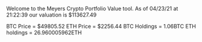 Welcome to the Meyers Crypto Portfolio Value tool. 
As of 04/23/21 at 21:22:39 our valuation is $113627.49 

BTC Price = $49805.52
 ETH Price = $2256.44
BTC Holdings = 1.06BTC
 ETH holdings = 26.960005962ETH 
